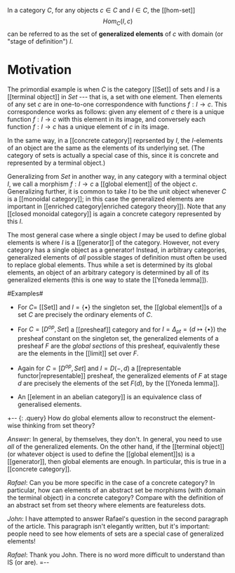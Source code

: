 In a category $C$, for any objects $c\in C$ and $I\in C$, the [[hom-set]]
$$
  Hom_C(I,c)
$$
can be referred to as the set of **generalized elements** of $c$ with domain (or "stage of definition") $I$.

# Motivation #

The primordial example is when $C$ is the category [[Set]] of sets and $I$ is a [[terminal object]] in $Set$ --- that is, a set with one element.  Then elements of any set $c$ are in one-to-one correspondence with functions $f: I \to c$.  This correspondence works as follows: given any element of $c$ there is a unique function $f: I \to c$ with this element in its image, and conversely each function $f: I \to c$ has a unique element of $c$ in its image. 

In the same way, in a [[concrete category]] reprsented by $I$, the $I$-elements of an object are the same as the elements of its underlying set.  (The category of sets is actually a special case of this, since it is concrete and represented by a terminal object.)

Generalizing from $Set$ in another way, in any category with a terminal object $I$, we call a morphism $f : I \to c$ a [[global element]] of the object $c$.  Generalizing further, it is common to take $I$ to be the unit object whenever $C$ is a [[monoidal category]]; in this case the generalized elements are important in [[enriched category|enriched category theory]]).  Note that any [[closed monoidal category]] is again a concrete category represented by this $I$.

The most general case where a single object $I$ may be used to define global elements is where $I$ is a [[generator]] of the category.  However, not every category has a single object as a generator!  Instead, in arbitrary categories, generalized elements of *all* possible stages of definition must often be used to replace global elements.  Thus while a set is determined by its global elements, an object of an arbitrary category is determined by all of its generalized elements (this is one way to state the [[Yoneda lemma]]).


#Examples#

* For $C =$ [[Set]] and $I = \{\bullet\}$ the singleton set, the [[global element]]s of a set $C$ are precisely the ordinary elements of $C$.

* For $C = [D^{op}, Set]$  a [[presheaf]] category and for $I = \Delta_{pt} = (d \mapsto \{\bullet\})$ the presheaf constant on the singleton set, the generalized elements of a presheaf $F$ are the _global sections_ of this presheaf, equivalently these are the elements in the [[limit]] set over $F$.

* Again for $C = [D^{op}, Set]$ and $I=D(-,d)$ a [[representable functor|representable]] presheaf, the generalized elements of $F$ at stage $d$ are precisely the elements of the set $F(d)$, by the [[Yoneda lemma]].

* An [[element in an abelian category]] is an equivalence class of generalised elements.

+-- {: .query}
How do global elements allow to reconstruct the element-wise thinking from set theory?

_Answer_:  In general, by themselves, they don\'t.  In general, you need to use *all* of the generalized elements.  On the other hand, if the [[terminal object]] (or whatever object is used to define the [[global element]]s) is a [[generator]], then global elements are enough.  In particular, this is true in a [[concrete category]].

_Rafael_:  Can you be more specific in the case of a concrete category?
In particular, how can elements of an abstract set be morphisms (with domain the terminal object) in a concrete category?
Compare with the definition of an abstract set from set theory where elements are featureless dots.

_John_: I have attempted to answer Rafael's question in the second paragraph of the article.  This paragraph isn't elegantly written, but it's important: people need to see how elements of sets are a special case of generalized elements!  

_Rafael_: Thank you John. There is no word more difficult to understand than IS (or are).
=--